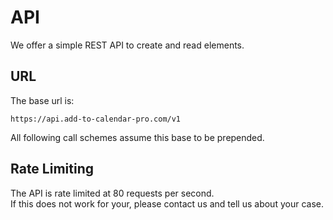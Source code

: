 # API

We offer a simple REST API to create and read elements.

## URL

The base url is:

```
https://api.add-to-calendar-pro.com/v1
```

All following call schemes assume this base to be prepended.

## Rate Limiting

The API is rate limited at 80 requests per second.  
If this does not work for your, please contact us and tell us about your case.
